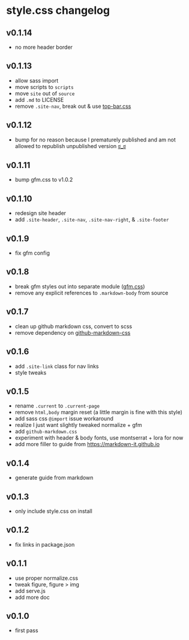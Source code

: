 # style.css changelog

## v0.1.14
* no more header border

## v0.1.13
* allow sass import
* move scripts to `scripts`
* move `site` out of `source`
* add `.md` to LICENSE
* remove `.site-nav`, break out & use [top-bar.css](https://github.com/ngoldman/top-bar.css)

## v0.1.12
* bump for no reason because I prematurely published and am not allowed to republish unpublished version [ಠ_ಠ](https://github.com/npm/npm-registry-couchapp/issues/148)

## v0.1.11
* bump gfm.css to v1.0.2

## v0.1.10
* redesign site header
* add `.site-header`, `.site-nav`, `.site-nav-right`, & `.site-footer`

## v0.1.9
* fix gfm config

## v0.1.8
* break gfm styles out into separate module ([gfm.css](https://github.com/ngoldman/gfm.css))
* remove any explicit references to `.markdown-body` from source

## v0.1.7
* clean up github markdown css, convert to scss
* remove dependency on [github-markdown-css](https://github.com/sindresorhus/github-markdown-css)

## v0.1.6
* add `.site-link` class for nav links
* style tweaks

## v0.1.5
* rename `.current` to `.current-page`
* remove `html,body` margin reset (a little margin is fine with this style)
* add sass css `@import` issue workaround
* realize I just want slightly tweaked normalize + gfm
* add `github-markdown.css`
* experiment with header & body fonts, use montserrat + lora for now
* add more filler to guide from https://markdown-it.github.io

## v0.1.4
* generate guide from markdown

## v0.1.3
* only include style.css on install

## v0.1.2
* fix links in package.json

## v0.1.1
* use proper normalize.css
* tweak figure, figure > img
* add serve.js
* add more doc

## v0.1.0
* first pass
